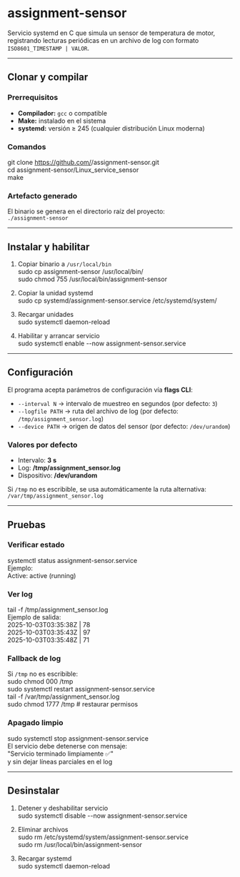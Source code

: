 # assignment-sensor

Servicio systemd en C que simula un sensor de temperatura de motor, registrando lecturas periódicas en un archivo de log con formato `ISO8601_TIMESTAMP | VALOR`.

---

## Clonar y compilar

### Prerrequisitos
- **Compilador:** `gcc` o compatible  
- **Make:** instalado en el sistema  
- **systemd:** versión ≥ 245 (cualquier distribución Linux moderna)

### Comandos
git clone https://github.com/<usuario>/assignment-sensor.git  
cd assignment-sensor/Linux_service_sensor  
make  

### Artefacto generado
El binario se genera en el directorio raíz del proyecto:  
`./assignment-sensor`

---

## Instalar y habilitar

1. Copiar binario a `/usr/local/bin`  
   sudo cp assignment-sensor /usr/local/bin/  
   sudo chmod 755 /usr/local/bin/assignment-sensor  

2. Copiar la unidad systemd  
   sudo cp systemd/assignment-sensor.service /etc/systemd/system/  

3. Recargar unidades  
   sudo systemctl daemon-reload  

4. Habilitar y arrancar servicio  
   sudo systemctl enable --now assignment-sensor.service  

---

## Configuración

El programa acepta parámetros de configuración vía **flags CLI**:  
- `--interval N` → intervalo de muestreo en segundos (por defecto: `3`)  
- `--logfile PATH` → ruta del archivo de log (por defecto: `/tmp/assignment_sensor.log`)  
- `--device PATH` → origen de datos del sensor (por defecto: `/dev/urandom`)  

### Valores por defecto
- Intervalo: **3 s**  
- Log: **/tmp/assignment_sensor.log**  
- Dispositivo: **/dev/urandom**  

Si `/tmp` no es escribible, se usa automáticamente la ruta alternativa:  
`/var/tmp/assignment_sensor.log`

---

## Pruebas

### Verificar estado
systemctl status assignment-sensor.service  
Ejemplo:  
Active: active (running)  

### Ver log
tail -f /tmp/assignment_sensor.log  
Ejemplo de salida:  
2025-10-03T03:35:38Z | 78  
2025-10-03T03:35:43Z | 97  
2025-10-03T03:35:48Z | 71  

### Fallback de log
Si `/tmp` no es escribible:  
sudo chmod 000 /tmp  
sudo systemctl restart assignment-sensor.service  
tail -f /var/tmp/assignment_sensor.log  
sudo chmod 1777 /tmp   # restaurar permisos  

### Apagado limpio
sudo systemctl stop assignment-sensor.service  
El servicio debe detenerse con mensaje:  
"Servicio terminado limpiamente ✅"  
y sin dejar líneas parciales en el log  

---

## Desinstalar

1. Detener y deshabilitar servicio  
   sudo systemctl disable --now assignment-sensor.service  

2. Eliminar archivos  
   sudo rm /etc/systemd/system/assignment-sensor.service  
   sudo rm /usr/local/bin/assignment-sensor  

3. Recargar systemd  
   sudo systemctl daemon-reload
